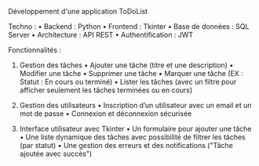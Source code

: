Développement d'une application ToDoList

Techno : 
•	Backend : Python
•	Frontend : Tkinter
•	Base de données : SQL Server
•	Architecture : API REST
•	Authentification : JWT

Fonctionnalités :
1. Gestion des tâches
•	Ajouter une tâche (titre et une description)
•	Modifier une tâche
•	Supprimer une tâche
•	Marquer une tâche (EX : Statut : En cours ou terminé)
•	Lister les tâches (avec un filtre pour afficher seulement les tâches terminées ou en cours)

2. Gestion des utilisateurs
•	Inscription d’un utilisateur avec un email et un mot de passe 
•	Connexion et déconnexion sécurisée

3. Interface utilisateur avec Tkinter
•	Un formulaire pour ajouter une tâche
•	Une liste dynamique des tâches avec possibilité de filtrer les tâches (par statut)
•	Une gestion des erreurs et des notifications ("Tâche ajoutée avec succès")
